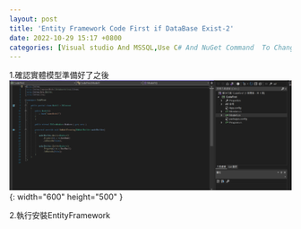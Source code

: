 ```yaml
---
layout: post
title: 'Entity Framework Code First if DataBase Exist-2'
date: 2022-10-29 15:17 +0800
categories: [Visual studio And MSSQL,Use C# And NuGet Command  To Change MSSQL Setting]
---
```

1.確認實體模型準備好了之後  
![Desktop View](/assets/img/2022-10-29-entity-framework-code-first-if-database-exist/11.png){: width="600" height="500" }

2.執行安裝EntityFramework
<script>

     NuGet\Install-Package EntityFramework -Version 6.4.4


如附圖
![Desktop View](/assets/img/2022-10-29-entity-framework-code-first-if-database-exist2/1.png){: width="600" height="500" }


2.執行  
<script>

     enable-migrations


如附圖  
![Desktop View](/assets/img/2022-10-29-entity-framework-code-first-if-database-exist2/2.png){: width="600" height="500" }

3.建立初始資料
<script>

     add-migration InitialModel -IgnoreChanges -Force


如附圖
![Desktop View](/assets/img/2022-10-29-entity-framework-code-first-if-database-exist2/3.png){: width="600" height="500" }

4.在更新操作紀錄到資料庫中，以便追蹤更改記錄  
<script>

     Update-Database


如附圖   
![Desktop View](/assets/img/2022-10-29-entity-framework-code-first-if-database-exist2/4.png){: width="600" height="500" }

5.在VS建立新的資料表的方式  
  備註：在使用Code First的情況下  
<script>

     using System;
     using System.Collections.Generic;
     using System.Linq;
     using System.Text;
     using System.Threading.Tasks;
     
      namespace CodeFirst
      {
          public class NewDataSheet
          {
              public int Id { get; set; }
              public string Name { get; set; }
          }
      }


如附圖  
![Desktop View](/assets/img/2022-10-29-entity-framework-code-first-if-database-exist2/5.png){: width="600" height="500" }

6.在Model1.cs中添加virtual DbSet   
如附圖  
![Desktop View](/assets/img/2022-10-29-entity-framework-code-first-if-database-exist2/6.png){: width="600" height="500" }

7.執行add-migration NewDataSheetTable -Force  
備註:NewDataSheetTable 是自己任意定義的名稱  
 -Force表示強制覆蓋當前的migration記錄
<script>

     add-migration NewDataSheetTable -Force
  


如附圖  
![Desktop View](/assets/img/2022-10-29-entity-framework-code-first-if-database-exist2/7.png){: width="600" height="500" }  

此時該資料表尚未於資料表中產生實體，且尚無任何內容  
若需要添加內容或更改主鍵或Not Null設定（更改nullable或identity的Bool 設定值  
 !!!如果數值為Int且不須自動累加數值，identity的Bool記得要改為false  
需再Migration資料夾中的NewDataSheetTable遷移記錄 進行更改  
若需要添加內容，可於Up下方輸入SQL指令，變成
<script>

      namespace CodeFirst.Migrations
      {
          using System;
          using System.Data.Entity.Migrations;
    
          public partial class NewDataSheetTable : DbMigration
          {
              public override void Up()
              {
                  CreateTable(
                      "dbo.NewDataSheets",
                      c => new
                          {
                              Id = c.Int(nullable: false, identity: false),
                              Name = c.String(),
                          })
                      .PrimaryKey(t => t.Id);
                  Sql("Insert Into NewDataSheets values(1,'Test')");
                  Sql("Insert Into NewDataSheets values(2,'Demo')");
              }
        
              public override void Down()
              {
                  DropTable("dbo.NewDataSheets");
              }
          }
      }

確認完要更改的項目之後
執行Update-Database：同步更新實體資料庫
<script>

      Update-Database

如附圖  
![Desktop View](/assets/img/2022-10-29-entity-framework-code-first-if-database-exist2/8.png){: width="600" height="500" }  

然後到SQL Server可以看到剛剛新增的資料表
已經透過指令更新到SQL Server了  
如附圖  
![Desktop View](/assets/img/2022-10-29-entity-framework-code-first-if-database-exist2/9.png){: width="600" height="500" }  


8.修改已存在的欄位名稱
修改前

修改後

9.
